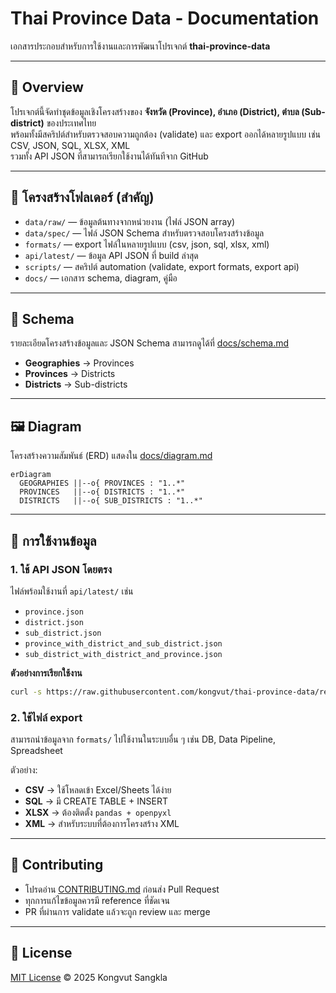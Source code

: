# Thai Province Data - Documentation

เอกสารประกอบสำหรับการใช้งานและการพัฒนาโปรเจกต์ **thai-province-data**

---

## 📖 Overview

โปรเจกต์นี้จัดทำชุดข้อมูลเชิงโครงสร้างของ **จังหวัด (Province), อำเภอ (District), ตำบล (Sub-district)** ของประเทศไทย  
พร้อมทั้งมีสคริปต์สำหรับตรวจสอบความถูกต้อง (validate) และ export ออกได้หลายรูปแบบ เช่น CSV, JSON, SQL, XLSX, XML  
รวมทั้ง API JSON ที่สามารถเรียกใช้งานได้ทันทีจาก GitHub

---

## 📂 โครงสร้างโฟลเดอร์ (สำคัญ)

- `data/raw/` — ข้อมูลต้นทางจากหน่วยงาน (ไฟล์ JSON array)
- `data/spec/` — ไฟล์ JSON Schema สำหรับตรวจสอบโครงสร้างข้อมูล
- `formats/` — export ไฟล์ในหลายรูปแบบ (csv, json, sql, xlsx, xml)
- `api/latest/` — ข้อมูล API JSON ที่ build ล่าสุด
- `scripts/` — สคริปต์ automation (validate, export formats, export api)
- `docs/` — เอกสาร schema, diagram, คู่มือ

---

## 🧾 Schema

รายละเอียดโครงสร้างข้อมูลและ JSON Schema สามารถดูได้ที่ [docs/schema.md](schema.md)
- **Geographies** → Provinces
- **Provinces** → Districts
- **Districts** → Sub-districts

---

## 🖼 Diagram

โครงสร้างความสัมพันธ์ (ERD) แสดงใน [docs/diagram.md](diagram.md)

```mermaid
erDiagram
  GEOGRAPHIES ||--o{ PROVINCES : "1..*"
  PROVINCES   ||--o{ DISTRICTS : "1..*"
  DISTRICTS   ||--o{ SUB_DISTRICTS : "1..*"
```

---

## 🚀 การใช้งานข้อมูล

### 1. ใช้ API JSON โดยตรง
ไฟล์พร้อมใช้งานที่ `api/latest/` เช่น
- `province.json`
- `district.json`
- `sub_district.json`
- `province_with_district_and_sub_district.json`
- `sub_district_with_district_and_province.json`

**ตัวอย่างการเรียกใช้งาน**
```bash
curl -s https://raw.githubusercontent.com/kongvut/thai-province-data/refs/heads/master/api/latest/province.json | jq '.[0]'
```

### 2. ใช้ไฟล์ export
สามารถนำข้อมูลจาก `formats/` ไปใช้งานในระบบอื่น ๆ เช่น DB, Data Pipeline, Spreadsheet

ตัวอย่าง:
- **CSV** → ใช้โหลดเข้า Excel/Sheets ได้ง่าย
- **SQL** → มี CREATE TABLE + INSERT
- **XLSX** → ต้องติดตั้ง `pandas + openpyxl`
- **XML** → สำหรับระบบที่ต้องการโครงสร้าง XML
---

## 🤝 Contributing

- โปรดอ่าน [CONTRIBUTING.md](../CONTRIBUTING.md) ก่อนส่ง Pull Request
- ทุกการแก้ไขข้อมูลควรมี reference ที่ชัดเจน
- PR ที่ผ่านการ validate แล้วจะถูก review และ merge

---

## 📄 License

[MIT License](../LICENSE) © 2025 Kongvut Sangkla


